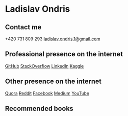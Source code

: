 # Ladislav Ondris

## Contact me
+420 731 809 293
<ladislav.ondris.1@gmail.com>

## Professional presence on the internet
[GitHub](https://github.com/LadaOndris/)
[StackOverflow](https://stackoverflow.com/users/3961841/ladislav-ondris)
[LinkedIn](https://www.linkedin.com/in/ladislav-ondris-12b80b116/)
[Kaggle](https://www.kaggle.com/ladislavondris)


## Other presence on the internet
[Quora](https://www.quora.com/profile/La%C4%8Fa-Ondris)
[Reddit](https://www.reddit.com/user/LadaOndris)
[Facebook](https://www.facebook.com/Ondris.Ladislav/)
[Medium](https://medium.com/@ladislav.ondris.1)
[YouTube](https://www.youtube.com/channel/UC6sES2uF7GoTXVe7p3Jz5cw)

## Recommended books



